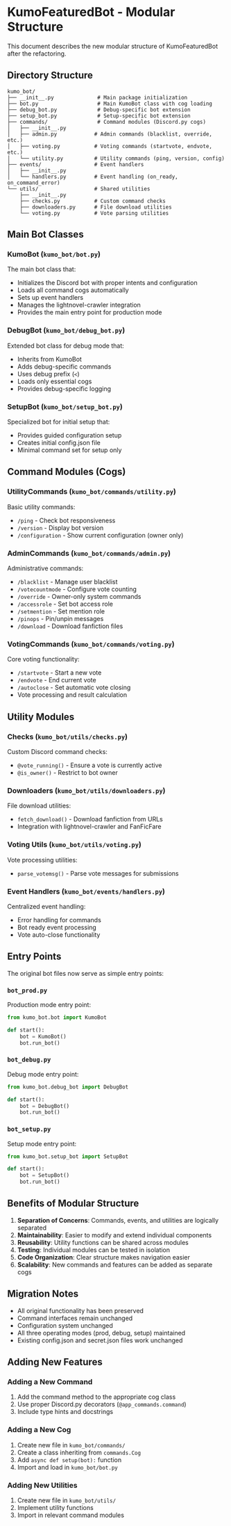 # KumoFeaturedBot - Modular Structure

This document describes the new modular structure of KumoFeaturedBot after the refactoring.

## Directory Structure

```
kumo_bot/
├── __init__.py              # Main package initialization
├── bot.py                   # Main KumoBot class with cog loading
├── debug_bot.py             # Debug-specific bot extension
├── setup_bot.py             # Setup-specific bot extension
├── commands/                # Command modules (Discord.py cogs)
│   ├── __init__.py
│   ├── admin.py            # Admin commands (blacklist, override, etc.)
│   ├── voting.py           # Voting commands (startvote, endvote, etc.)
│   └── utility.py          # Utility commands (ping, version, config)
├── events/                 # Event handlers
│   ├── __init__.py
│   └── handlers.py         # Event handling (on_ready, on_command_error)
└── utils/                  # Shared utilities
    ├── __init__.py
    ├── checks.py           # Custom command checks
    ├── downloaders.py      # File download utilities
    └── voting.py           # Vote parsing utilities
```

## Main Bot Classes

### KumoBot (`kumo_bot/bot.py`)
The main bot class that:
- Initializes the Discord bot with proper intents and configuration
- Loads all command cogs automatically
- Sets up event handlers
- Manages the lightnovel-crawler integration
- Provides the main entry point for production mode

### DebugBot (`kumo_bot/debug_bot.py`)
Extended bot class for debug mode that:
- Inherits from KumoBot
- Adds debug-specific commands
- Uses debug prefix (`<`)
- Loads only essential cogs
- Provides debug-specific logging

### SetupBot (`kumo_bot/setup_bot.py`)
Specialized bot for initial setup that:
- Provides guided configuration setup
- Creates initial config.json file
- Minimal command set for setup only

## Command Modules (Cogs)

### UtilityCommands (`kumo_bot/commands/utility.py`)
Basic utility commands:
- `/ping` - Check bot responsiveness
- `/version` - Display bot version
- `/configuration` - Show current configuration (owner only)

### AdminCommands (`kumo_bot/commands/admin.py`)
Administrative commands:
- `/blacklist` - Manage user blacklist
- `/votecountmode` - Configure vote counting
- `/override` - Owner-only system commands
- `/accessrole` - Set bot access role
- `/setmention` - Set mention role
- `/pinops` - Pin/unpin messages
- `/download` - Download fanfiction files

### VotingCommands (`kumo_bot/commands/voting.py`)
Core voting functionality:
- `/startvote` - Start a new vote
- `/endvote` - End current vote
- `/autoclose` - Set automatic vote closing
- Vote processing and result calculation

## Utility Modules

### Checks (`kumo_bot/utils/checks.py`)
Custom Discord command checks:
- `@vote_running()` - Ensure a vote is currently active
- `@is_owner()` - Restrict to bot owner

### Downloaders (`kumo_bot/utils/downloaders.py`)
File download utilities:
- `fetch_download()` - Download fanfiction from URLs
- Integration with lightnovel-crawler and FanFicFare

### Voting Utils (`kumo_bot/utils/voting.py`)
Vote processing utilities:
- `parse_votemsg()` - Parse vote messages for submissions

### Event Handlers (`kumo_bot/events/handlers.py`)
Centralized event handling:
- Error handling for commands
- Bot ready event processing
- Vote auto-close functionality

## Entry Points

The original bot files now serve as simple entry points:

### `bot_prod.py`
Production mode entry point:
```python
from kumo_bot.bot import KumoBot

def start():
    bot = KumoBot()
    bot.run_bot()
```

### `bot_debug.py`
Debug mode entry point:
```python
from kumo_bot.debug_bot import DebugBot

def start():
    bot = DebugBot()
    bot.run_bot()
```

### `bot_setup.py`
Setup mode entry point:
```python
from kumo_bot.setup_bot import SetupBot

def start():
    bot = SetupBot()
    bot.run_bot()
```

## Benefits of Modular Structure

1. **Separation of Concerns**: Commands, events, and utilities are logically separated
2. **Maintainability**: Easier to modify and extend individual components
3. **Reusability**: Utility functions can be shared across modules
4. **Testing**: Individual modules can be tested in isolation
5. **Code Organization**: Clear structure makes navigation easier
6. **Scalability**: New commands and features can be added as separate cogs

## Migration Notes

- All original functionality has been preserved
- Command interfaces remain unchanged
- Configuration system unchanged
- All three operating modes (prod, debug, setup) maintained
- Existing config.json and secret.json files work unchanged

## Adding New Features

### Adding a New Command
1. Add the command method to the appropriate cog class
2. Use proper Discord.py decorators (`@app_commands.command`)
3. Include type hints and docstrings

### Adding a New Cog
1. Create new file in `kumo_bot/commands/`
2. Create a class inheriting from `commands.Cog`
3. Add `async def setup(bot):` function
4. Import and load in `kumo_bot/bot.py`

### Adding New Utilities
1. Create new file in `kumo_bot/utils/`
2. Implement utility functions
3. Import in relevant command modules